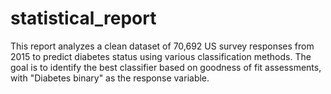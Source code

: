 # statistical_report
This report analyzes a clean dataset of 70,692 US survey responses from 2015 to predict diabetes status using various classification methods. The goal is to identify the best classifier based on goodness of fit assessments, with "Diabetes binary" as the response variable.
